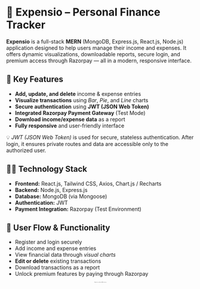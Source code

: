 <h1>💸 Expensio – Personal Finance Tracker</h1>

<p><strong>Expensio</strong> is a full-stack <strong>MERN</strong> (MongoDB, Express.js, React.js, Node.js) application designed to help users manage their income and expenses. It offers dynamic visualizations, downloadable reports, secure login, and premium access through Razorpay — all in a modern, responsive interface.</p>


<h2>🚀 Key Features</h2>
<ul>
  <li> <strong>Add, update, and delete</strong> income & expense entries</li>
  <li> <strong>Visualize transactions</strong> using <em>Bar</em>, <em>Pie</em>, and <em>Line</em> charts</li>
  <li> <strong>Secure authentication</strong> using <strong>JWT (JSON Web Token)</strong></li>
  <li> <strong>Integrated Razorpay Payment Gateway</strong> (Test Mode)</li>
  <li> <strong>Download income/expense data</strong> as a report</li>
  <li> <strong>Fully responsive</strong> and user-friendly interface</li>
</ul>

<p>💡 <em>JWT (JSON Web Token)</em> is used for secure, stateless authentication. After login, it ensures private routes and data are accessible only to the authorized user.</p>


<h2>🧑‍💻 Technology Stack</h2>
<ul>
  <li><strong>Frontend:</strong> React.js, Tailwind CSS, Axios, Chart.js / Recharts</li>
  <li><strong>Backend:</strong> Node.js, Express.js</li>
  <li><strong>Database:</strong> MongoDB (via Mongoose)</li>
  <li><strong>Authentication:</strong> JWT</li>
  <li><strong>Payment Integration:</strong> Razorpay (Test Environment)</li>
</ul>


<h2>👥 User Flow & Functionality</h2>
<ul>
  <li> Register and login securely</li>
  <li> Add income and expense entries</li>
  <li> View financial data through <em>visual charts</em></li>
  <li> <strong>Edit or delete</strong> existing transactions</li>
  <li> Download transactions as a report</li>
  <li> Unlock premium features by paying through Razorpay</li>
</ul>


<div align="center" style="font-size: 0.1em; opacity: 0.9;">
  <em>All Rights Reserved. Made with ❤️ by Ishita Gupta</em>
</div>
